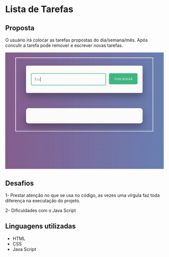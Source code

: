 # Lista de Tarefas

## Proposta

O usuário irá colocar as tarefas propostas do dia/semana/mês. Após conculir a tarefa pode remover e escrever novas tarefas.

![lista-de-tarefas](./lista%20de%20tarefas.gif)

## Desafios
1- Prestar atenção no que se usa no código, as vezes uma vírgula faz toda diferença na executação do projeto.

2- Dificuldades com o Java Script

## Linguagens utilizadas
- HTML
- CSS
- Java Script